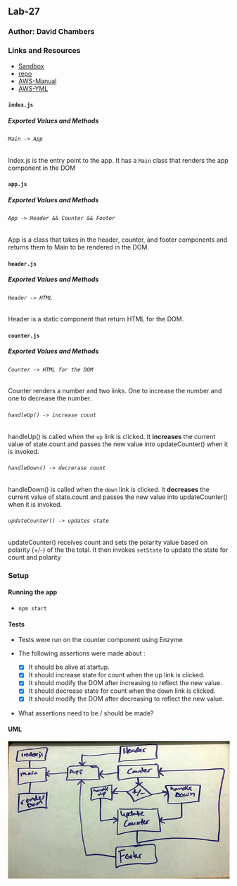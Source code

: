 ## Lab-27

### Author: David Chambers

### Links and Resources
* [Sandbox](https://codesandbox.io/s/2opm2k3knn?previewwindow=tests)
* [repo](https://github.com/dlchambersjr/lab-27-react-testing)
* [AWS-Manual](http://lab-27-manual.s3-website-us-west-2.amazonaws.com)
* [AWS-YML](http://lab-27-react-testing-lab27yml-13jmjokgfykuj.s3-website-us-east-1.amazonaws.com)

#### `index.js`
##### Exported Values and Methods

###### `Main -> App`
Index.js is the entry point to the app.  It has a `Main` class that renders the app component in the DOM

#### `app.js`
##### Exported Values and Methods

###### `App -> Header && Counter && Footer`
App is a class that takes in the header, counter, and footer components and returns them to Main to be rendered in the DOM.

#### `header.js`
##### Exported Values and Methods

###### `Header -> HTML `
Header is a static component that return HTML for the DOM.

#### `counter.js`
##### Exported Values and Methods

###### `Counter -> HTML for the DOM`
Counter renders a number and two links.  One to increase the number and one to decrease the number.

###### `handleUp() -> increase count`
handleUp() is called when the `up` link is clicked.  It **increases** the current value of state.count and passes the new value into updateCounter() when it is invoked.

###### `handleDown() -> decrerase count`
handleDown() is called when the `down` link is clicked.  It **decreases** the current value of state.count and passes the new value into updateCounter() when it is invoked.

###### `updateCounter() -> updates state`
updateCounter() receives count and sets the polarity value based on polarity (+/-) of the the total. It then invokes `setState` to update the state for count and polarity

### Setup

#### Running the app
* `npm start`

#### Tests
* Tests were run on the counter component using Enzyme
* The following assertions were made about <Counter />:

  - [x] It should be alive at startup.
  - [x] It should increase state for count when the up link is clicked.
  - [x] It should modify the DOM after increasing to reflect the new value.
  - [x] It should decrease state for count when the down link is clicked.
  - [x] It should modify the DOM after decreasing to reflect the new value.

* What assertions need to be / should be made?

#### UML
![UML](https://github.com/dlchambersjr/lab-27/blob/master/lab-27-uml.jpg)
